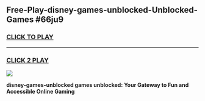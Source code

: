 
## Free-Play-disney-games-unblocked-Unblocked-Games #66ju9
<h3>
<a href="https://news.freeplayer.one?title=disney-games-unblocked&ref=8M">CLICK TO PLAY</a></h3>
<hr>

<h3>
<a href="https://news.freeplayer.one?title=disney-games-unblocked&ref=8M">CLICK 2 PLAY</a>
  
</h3>

<a href="https://news.freeplayer.one?title=disney-games-unblocked&ref=8M"><img src="https://clearcache.store/games.png"></a>


**disney-games-unblocked games unblocked: Your Gateway to Fun and Accessible Online Gaming**
